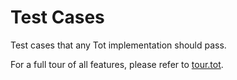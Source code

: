 # Test Cases
Test cases that any Tot implementation should pass.

For a full tour of all features, please refer to [tour.tot](tour.tot).
